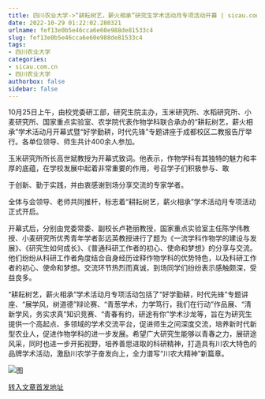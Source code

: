 ```yaml
---
title: 四川农业大学->“耕耘树艺，薪火相承”研究生学术活动月专项活动开幕 | sicau.com.cn
date: 2022-10-29 01:22:02.280321
urlname: fef13e0b5e46cca6e60e988de81533c4
slug: fef13e0b5e46cca6e60e988de81533c4
tags: 
- 四川农业大学
categories:
- sicau.com.cn
- 四川农业大学
authorbox: false
sidebar: false
---
```

10月25日上午，由校党委研工部，研究生院主办，玉米研究所、水稻研究所、小麦研究所、国家重点实验室、农学院代表作物学科联合承办的“耕耘树艺，薪火相承”学术活动月开幕式暨“好学勤耕，时代先锋”专题讲座于成都校区二教报告厅举行。各单位领导、师生共计400余人参加。

玉米研究所所长高世斌教授为开幕式致词。他表示，作物学科有其独特的魅力和丰厚的底蕴，在学校发展中起着非常重要的作用，号召学子们积极参与、敢
<!--more-->
于创新、勤于实践，并由衷感谢到场分享交流的专家学者。

全体与会领导、老师共同推杆，标志着“耕耘树艺，薪火相承”学术活动月专项活动正式开启。

开幕式后，分别由党委常委、副校长卢艳丽教授，国家重点实验室主任陈学伟教授、小麦研究所优秀青年学者彭远英教授进行了题为《一流学科作物学的建设与发展》、《研究生如何成长》、《普通科研工作者的初心、使命和梦想》的分享与交流。他们纷纷从科研工作者角度结合自身经历诠释作物学科的优势特色，以及科研工作者的初心、使命和梦想。交流环节热烈而真诚，到场同学们纷纷表示感触颇深，受益良多。

“耕耘树艺，薪火相承”学术活动月专项活动包括了“好学勤耕，时代先锋”专题讲座、“展学风，树道德”辩论赛、“青葱学术，力学笃行，我们在行动”作品展、“清新学风，务实求真”知识竞赛、“青春有约，研途有你”学术沙龙等，旨在为研究生提供一个高起点、多领域的学术交流平台，促进师生之间深度交流，培养新时代新型农业人，促进作物学科的进一步发展。希望广大研究生能够以青春之力，展研途风采，同时也进一步开拓视野，培养善思进取的科研精神，打造具有川农大特色的品牌学术活动，激励川农学子奋发向上，全力谱写“川农大精神”新篇章。

![图](https://news.sicau.edu.cn/__local/C/42/2F/B86FF23BBDDFDD046C2E574DD09_6861CA7F_18E43.jpeg)

[转入文章首发地址](https://news.sicau.edu.cn/info/1078/69989.htm)